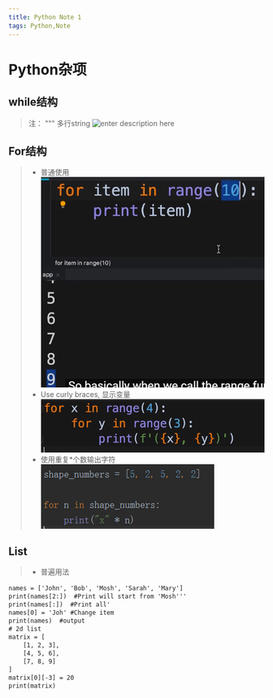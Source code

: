 ```yaml
---
title: Python Note 1
tags: Python,Note
---
```

# Python杂项

## while结构
> 注： """  多行string
![enter description here](/images/1570501535887.png)

## For结构
> * 普通使用
> ![enter description here](./images/1570516202093.png)
> * Use curly braces, 显示变量
>![enter description here](./images/1570516527166.png)
> * 使用重复*个数输出字符
> ![enter description here](./images/1570517022147.png)

## List
> * 普遍用法
```
names = ['John', 'Bob', 'Mosh', 'Sarah', 'Mary']
print(names[2:])  #Print will start from 'Mosh'''
print(names[:])  #Print all'
names[0] = 'Joh' #Change item
print(names)  #output
# 2d list
matrix = [
    [1, 2, 3],
    [4, 5, 6],
    [7, 8, 9]
]
matrix[0][-3] = 20
print(matrix)
```